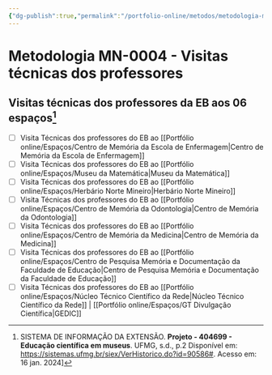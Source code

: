 ```yaml
---
{"dg-publish":true,"permalink":"/portfolio-online/metodos/metodologia-mn-0004-visitas-tecnicas-dos-professores/","tags":["💼/🎯/🛠️"],"created":"2024-02-05T11:59:48.953-03:00","updated":"2024-02-10T15:28:42.660-03:00"}
---
```



# Metodologia MN-0004 - Visitas técnicas dos professores

## Visitas técnicas dos professores da EB aos 06 espaços[^1]  
[^1]:SISTEMA DE INFORMAÇÃO DA EXTENSÃO. **Projeto - 404699 - Educação científica em museus**. UFMG, s.d., p.2 Disponível em: <https://sistemas.ufmg.br/siex/VerHistorico.do?id=90586#>. Acesso em: 16 jan. 2024]

- [ ] Visita Técnicas dos professores do EB ao [[Portfólio online/Espaços/Centro de Memória da Escola de Enfermagem\|Centro de Memória da Escola de Enfermagem]]
- [ ] Visita Técnicas dos professores do EB ao [[Portfólio online/Espaços/Museu da Matemática\|Museu da Matemática]]
- [ ] Visita Técnicas dos professores do EB ao [[Portfólio online/Espaços/Herbário Norte Mineiro\|Herbário Norte Mineiro]]
- [ ] Visita Técnicas dos professores do EB ao [[Portfólio online/Espaços/Centro de Memória da Odontologia\|Centro de Memória da Odontologia]]
- [ ] Visita Técnicas dos professores do EB ao [[Portfólio online/Espaços/Centro de Memória da Medicina\|Centro de Memória da Medicina]]
- [ ] Visita Técnicas dos professores do EB ao [[Portfólio online/Espaços/Centro de Pesquisa Memória e Documentação da Faculdade de Educação\|Centro de Pesquisa Memória e Documentação da Faculdade de Educação]]
- [ ] Visita Técnicas dos professores do EB ao [[Portfólio online/Espaços/Núcleo Técnico Científico da Rede\|Núcleo Técnico Científico da Rede]] | [[Portfólio online/Espaços/GT Divulgação Científica\|GEDIC]]